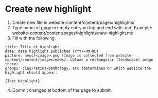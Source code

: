 # Create new highlight

1. Create new file in website-content/content/pages/highlights/
2. Type name of page in empty entry on top and end with .md. Example: website-content/content/pages/highlights/new-highlight.md
3. Fill with the following:
```
title: Title of highlight
date: date highlight published (YYYY-MM-DD)
picture: news/<image>.png (Image is collected from website-content/content/images/news/. Upload a rectangular (landscape) image there)
groups: diag/retina/pathology, etc (determines on which website the highlight should appear.

{Text Highlight}
```

4. Commit changes at bottom of the page to submit.
